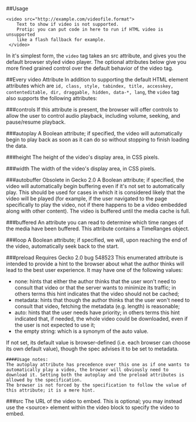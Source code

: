##Usage

    <video src="http://example.com/videofile.format">
        Text to show if video is not supported.
        Protip: you can put code in here to run if HTML video is unsupported
        like a flash fallback for example.
     </video>
In it's simplest form, the `video` tag takes an src attribute, and gives you the default browser styled video player. The optional attributes below give you more fined grained control over the default behavior of the video tag.

##Every video Attribute
In addition to supporting the default HTML element attributes which are `id, class, style, tabindex, title, accesskey, contenteditable, dir, draggable, hidden, data-*, lang`, the `video` tag also supports the following attributes:

###controls
If this attribute is present, the browser will offer controls to allow the user to control audio playback, including volume, seeking, and pause/resume playback.

###autoplay
A Boolean attribute; if specified, the video will automatically begin to play back as soon as it can do so without stopping to finish loading the data.

###height
The height of the video's display area, in CSS pixels.

###width
The width of the video's display area, in CSS pixels.

###autobuffer Obsolete in Gecko 2.0
A Boolean attribute; if specified, the video will automatically begin buffering even if it's not set to automatically play. This should be used for cases in which it is considered likely that the video will be played (for example, if the user navigated to the page specifically to play the video, not if there happens to be a video embedded along with other content). The video is buffered until the media cache is full.

###buffered
An attribute you can read to determine which time ranges of the media have been buffered. This attribute contains a TimeRanges object.

###loop
A Boolean attribute; if specified, we will, upon reaching the end of the video, automatically seek back to the start.

###preload Requires Gecko 2.0 bug 548523
This enumerated attribute is intended to provide a hint to the browser about what the author thinks will lead to the best user experience. It may have one of the following values:

* none: hints that either the author thinks that the user won't need to consult that video or that the server wants to minimize its traffic; in others terms this hint indicates that the video should not be cached;
* metadata: hints that though the author thinks that the user won't need to consult that video, fetching the metadata (e.g. length) is reasonable;
* auto: hints that the user needs have priority; in others terms this hint indicated that, if needed, the whole video could be downloaded, even if the user is not expected to use it;
* the empty string: which is a synonym of the auto value.

If not set, its default value is browser-defined (i.e. each browser can choose its own default value), though the spec advises it to be set to metadata.

    ####Usage notes:
    The autoplay attribute has precedence over this one as if one wants to automatically play a video, the browser will obviously need to download it. Setting both the autoplay and the preload attributes is allowed by the specification.
    The browser is not forced by the specification to follow the value of this attribute; it is a mere hint.

###src
The URL of the video to embed. This is optional; you may instead use the &lt;source&gt; element within the video block to specify the video to embed.
